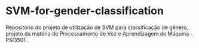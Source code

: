 # SVM-for-gender-classification
Repositório do projeto de utilização de SVM para classificação de gênero, projeto da matéria de Processamento de Voz e Aprendizagem de Máquina - PSI3501.
